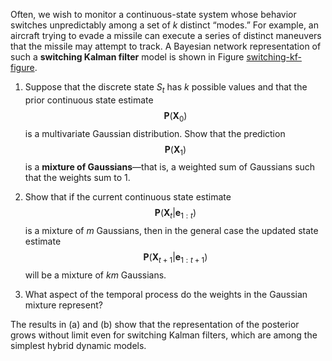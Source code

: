 

Often, we wish to monitor a continuous-state
system whose behavior switches unpredictably among a set of $k$ distinct
“modes.” For example, an aircraft trying to evade a missile can execute
a series of distinct maneuvers that the missile may attempt to track. A
Bayesian network representation of such a <b>switching Kalman
filter</b> model is shown in
Figure <a class="insideExerciseFigRef"  href="#switching-kf-figure">switching-kf-figure</a>.

1.  Suppose that the discrete state $S_t$ has $k$ possible values and
    that the prior continuous state estimate
    $${\textbf{P}}(\textbf{X}_0)$$ is a multivariate
    Gaussian distribution. Show that the prediction
    $${\textbf{P}}(\textbf{X}_1)$$ is a <b>mixture of
    Gaussians</b>—that is, a weighted sum of Gaussians such
    that the weights sum to 1.

2.  Show that if the current continuous state estimate
    $${\textbf{P}}(\textbf{X}_t|\textbf{e}_{1:t})$$ is a mixture of $m$ Gaussians,
    then in the general case the updated state estimate
    $${\textbf{P}}(\textbf{X}_{t+1}|\textbf{e}_{1:t+1})$$ will be a mixture of
    $km$ Gaussians.

3.  What aspect of the temporal process do the weights in the Gaussian
    mixture represent?

The results in (a) and (b) show that the representation of the posterior
grows without limit even for switching Kalman filters, which are among
the simplest hybrid dynamic models.
